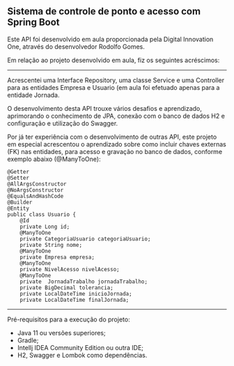 <h2>Sistema de controle de ponto e acesso com Spring Boot</h2>

Este  API foi desenvolvido em aula proporcionada pela Digital Innovation One, através do desenvolvedor Rodolfo Gomes.

Em relação ao projeto desenvolvido em aula, fiz os seguintes acréscimos:

- ---

Acrescentei uma Interface Repository, uma classe Service e uma Controller para as entidades Empresa e Usuario (em aula foi efetuado apenas para a entidade Jornada.

O desenvolvimento desta API trouxe vários desafios e aprendizado, aprimorando o conhecimento de JPA, conexão com o banco de dados H2 e configuração e utilização do Swagger.

Por já ter experiência com o desenvolvimento de outras API, este projeto em especial acrescentou o aprendizado sobre como incluir chaves externas (FK) nas entidades, para acesso e gravação no banco de dados, conforme exemplo abaixo (@ManyToOne):

```
@Getter
@Setter
@AllArgsConstructor
@NoArgsConstructor
@EqualsAndHashCode
@Builder
@Entity
public class Usuario {
    @Id
    private Long id;
    @ManyToOne
    private CategoriaUsuario categoriaUsuario;
    private String nome;
    @ManyToOne
    private Empresa empresa;
    @ManyToOne
    private NivelAcesso nivelAcesso;
    @ManyToOne
    private  JornadaTrabalho jornadaTrabalho;
    private BigDecimal tolerancia;
    private LocalDateTime inicioJornada;
    private LocalDateTime finalJornada;
```

-------------

Pré-requisitos para a execução do projeto:

* Java 11 ou versões superiores;
* Gradle;
* Intellj IDEA Community Edition ou outra IDE;
* H2, Swagger e Lombok como dependências.
